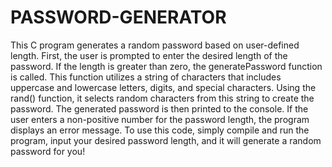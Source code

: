 # PASSWORD-GENERATOR
This C program generates a random password based on user-defined length. First, the user is prompted to enter the desired length of the password. If the length is greater than zero, the generatePassword function is called. This function utilizes a string of characters that includes uppercase and lowercase letters, digits, and special characters. Using the rand() function, it selects random characters from this string to create the password. The generated password is then printed to the console. If the user enters a non-positive number for the password length, the program displays an error message. To use this code, simply compile and run the program, input your desired password length, and it will generate a random password for you!
